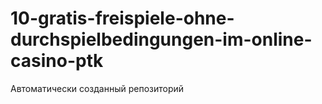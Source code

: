 # 10-gratis-freispiele-ohne-durchspielbedingungen-im-online-casino-ptk
Автоматически созданный репозиторий
